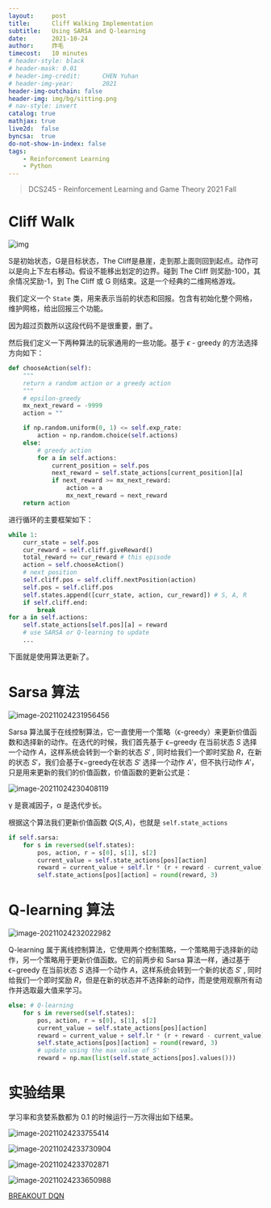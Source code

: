```yaml
---
layout:     post
title:      Cliff Walking Implementation
subtitle:   Using SARSA and Q-learning
date:       2021-10-24
author:     炸毛
timecost:   10 minutes
# header-style: black
# header-mask: 0.01
# header-img-credit:      CHEN Yuhan
# header-img-year:        2021 
header-img-outchain: false
header-img: img/bg/sitting.png
# nav-style: invert
catalog: true
mathjax: true
live2d:  false
byncsa:  true
do-not-show-in-index: false
tags:
    - Reinforcement Learning
    - Python
---
```


> DCS245 - Reinforcement Learning and Game Theory 2021 Fall

# Cliff Walk

![img](/img/in-post/CW/152MwrYKyzQXuKZ88rqu70A.png)

S是初始状态，G是目标状态，The Cliff是悬崖，走到那上面则回到起点。动作可以是向上下左右移动。假设不能移出划定的边界。碰到 The Cliff 则奖励-100，其余情况奖励-1，到 The Cliff 或 G 则结束。这是一个经典的二维网格游戏。

我们定义一个 `State` 类，用来表示当前的状态和回报。包含有初始化整个网格，维护网格，给出回报三个功能。

因为超过页数所以这段代码不是很重要，删了。

然后我们定义一下两种算法的玩家通用的一些功能。基于 $\epsilon$ - greedy 的方法选择方向如下：

```python
def chooseAction(self):
    """
    return a random action or a greedy action
    """
    # epsilon-greedy
    mx_next_reward = -9999
    action = ""

    if np.random.uniform(0, 1) <= self.exp_rate:
        action = np.random.choice(self.actions)
    else:
        # greedy action
        for a in self.actions:
            current_position = self.pos
            next_reward = self.state_actions[current_position][a]
            if next_reward >= mx_next_reward:
                action = a
                mx_next_reward = next_reward
    return action
```

进行循环的主要框架如下：

```python
while 1:
    curr_state = self.pos
    cur_reward = self.cliff.giveReward()
    total_reward += cur_reward # this episode
    action = self.chooseAction()
    # next position
    self.cliff.pos = self.cliff.nextPosition(action)
    self.pos = self.cliff.pos
    self.states.append([curr_state, action, cur_reward]) # S, A, R
    if self.cliff.end:
        break
for a in self.actions:
    self.state_actions[self.pos][a] = reward
    # use SARSA or Q-learning to update
    ...
```

下面就是使用算法更新了。

# Sarsa 算法

![image-20211024231956456](/img/in-post/CW/image-20211024231956456.png)

Sarsa 算法属于在线控制算法，它一直使用一个策略（ϵ-greedy）来更新价值函数和选择新的动作。在迭代的时候，我们首先基于 ϵ−greedy 在当前状态 $S$ 选择一个动作 $A$，这样系统会转到一个新的状态 $S'$ , 同时给我们一个即时奖励 $R$，在新的状态 $S'$，我们会基于ϵ−greedy在状态  $S'$ 选择一个动作 $A'$，但不执行动作 $A'$，只是用来更新的我们的价值函数，价值函数的更新公式是：

![image-20211024230408119](/img/in-post/CW/image-20211024230408119.png)

γ 是衰减因子，α 是迭代步长。

根据这个算法我们更新价值函数 $Q(S,A)$，也就是 `self.state_actions`

```python
if self.sarsa:
    for s in reversed(self.states):
        pos, action, r = s[0], s[1], s[2]
        current_value = self.state_actions[pos][action]
        reward = current_value + self.lr * (r + reward - current_value)
        self.state_actions[pos][action] = round(reward, 3)
```

# Q-learning 算法

![image-20211024232022982](/img/in-post/CW/image-20211024232022982.png)

Q-learning 属于离线控制算法，它使用两个控制策略，一个策略用于选择新的动作，另一个策略用于更新价值函数。它的前两步和 Sarsa 算法一样，通过基于 ϵ−greedy 在当前状态 $S$ 选择一个动作 $A$，这样系统会转到一个新的状态 $S'$ , 同时给我们一个即时奖励 $R$，但是在新的状态并不选择新的动作，而是使用观察所有动作并选取最大值来学习。

```python
else: # Q-learning
    for s in reversed(self.states):
        pos, action, r = s[0], s[1], s[2]
        current_value = self.state_actions[pos][action]
        reward = current_value + self.lr * (r + reward - current_value)
        self.state_actions[pos][action] = round(reward, 3)
        # update using the max value of S'
        reward = np.max(list(self.state_actions[pos].values()))
```

# 实验结果

学习率和贪婪系数都为 0.1 的时候运行一万次得出如下结果。

![image-20211024233755414](/img/in-post/CW/image-20211024233755414.png)

![image-20211024233730904](/img/in-post/CW/image-20211024233730904.png)

![image-20211024233702871](/img/in-post/CW/image-20211024233702871.png)

![image-20211024233650988](/img/in-post/CW/image-20211024233650988.png)

[BREAKOUT DQN](https://lzzmm.github.io/2021/11/05/breakout/)
